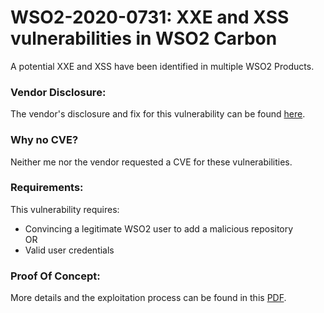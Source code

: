 # WSO2-2020-0731: XXE and XSS vulnerabilities in WSO2 Carbon

A potential XXE and XSS have been identified in multiple WSO2 Products.

### Vendor Disclosure:

The vendor's disclosure and fix for this vulnerability can be found [here](https://security.docs.wso2.com/en/latest/security-announcements/security-advisories/2020/WSO2-2020-0731/).

### Why no CVE?

Neither me nor the vendor requested a CVE for these vulnerabilities.

### Requirements:

This vulnerability requires:
<br/>
- Convincing a legitimate WSO2 user to add a malicious repository
  <br/>
  OR
  <br/>
- Valid user credentials

### Proof Of Concept:

More details and the exploitation process can be found in this [PDF](https://github.com/mbadanoiu/WSO2-2020-0731/blob/main/WSO2%20Carbon%20-%20WSO2-2020-0731.pdf).
